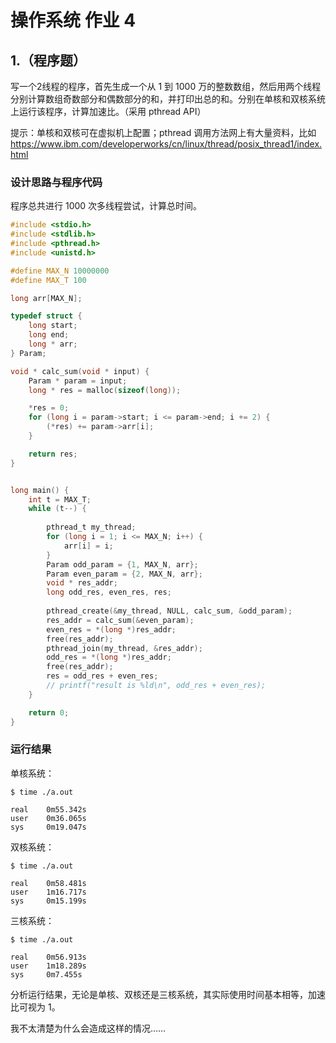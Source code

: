 # 操作系统 作业 4

## 1.（程序题）
写一个2线程的程序，首先生成一个从 1 到 1000 万的整数数组，然后用两个线程分别计算数组奇数部分和偶数部分的和，并打印出总的和。分别在单核和双核系统上运行该程序，计算加速比。（采用 pthread API）

提示：单核和双核可在虚拟机上配置；pthread 调用方法网上有大量资料，比如 https://www.ibm.com/developerworks/cn/linux/thread/posix_thread1/index.html

### 设计思路与程序代码
程序总共进行 1000 次多线程尝试，计算总时间。
```c
#include <stdio.h>
#include <stdlib.h>
#include <pthread.h>
#include <unistd.h>

#define MAX_N 10000000
#define MAX_T 100

long arr[MAX_N];

typedef struct {
    long start;
    long end;
    long * arr;
} Param;

void * calc_sum(void * input) {
    Param * param = input;
    long * res = malloc(sizeof(long));

    *res = 0;
    for (long i = param->start; i <= param->end; i += 2) {
        (*res) += param->arr[i];
    }

    return res;
}


long main() {
    int t = MAX_T;
    while (t--) {
            
        pthread_t my_thread;
        for (long i = 1; i <= MAX_N; i++) {
            arr[i] = i;
        }
        Param odd_param = {1, MAX_N, arr};
        Param even_param = {2, MAX_N, arr};
        void * res_addr;
        long odd_res, even_res, res;
        
        pthread_create(&my_thread, NULL, calc_sum, &odd_param);
        res_addr = calc_sum(&even_param);
        even_res = *(long *)res_addr;
        free(res_addr);
        pthread_join(my_thread, &res_addr);
        odd_res = *(long *)res_addr;
        free(res_addr);
        res = odd_res + even_res;
        // printf("result is %ld\n", odd_res + even_res);
    }

    return 0;
}
```

### 运行结果

单核系统：
```shell
$ time ./a.out

real    0m55.342s
user    0m36.065s
sys     0m19.047s
```

双核系统：
```shell
$ time ./a.out

real    0m58.481s
user    1m16.717s
sys     0m15.199s
```

三核系统：
```shell
$ time ./a.out

real    0m56.913s
user    1m18.289s
sys     0m7.455s
```

分析运行结果，无论是单核、双核还是三核系统，其实际使用时间基本相等，加速比可视为 1。

我不太清楚为什么会造成这样的情况……